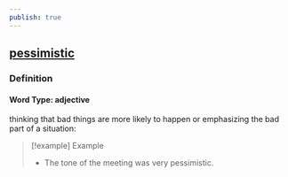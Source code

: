 ```yaml
---
publish: true
---
```


## [pessimistic](https://dictionary.cambridge.org/dictionary/english/pessimistic)

### Definition
#### Word Type: adjective
thinking that bad things are more likely to happen or emphasizing the bad part of a situation:

>[!example] Example
> - The tone of the meeting was very pessimistic.
